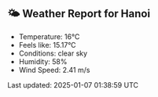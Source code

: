 <!-- WEATHER-START -->
## 🌤 Weather Report for Hanoi

- Temperature: 16°C
- Feels like: 15.17°C
- Conditions: clear sky
- Humidity: 58%
- Wind Speed: 2.41 m/s

Last updated: 2025-01-07 01:38:59 UTC
<!-- WEATHER-END -->
